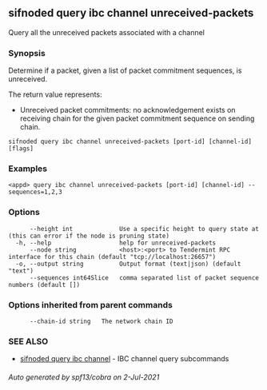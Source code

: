 ## sifnoded query ibc channel unreceived-packets

Query all the unreceived packets associated with a channel

### Synopsis

Determine if a packet, given a list of packet commitment sequences, is unreceived.

The return value represents:
- Unreceived packet commitments: no acknowledgement exists on receiving chain for the given packet commitment sequence on sending chain.


```
sifnoded query ibc channel unreceived-packets [port-id] [channel-id] [flags]
```

### Examples

```
<appd> query ibc channel unreceived-packets [port-id] [channel-id] --sequences=1,2,3
```

### Options

```
      --height int             Use a specific height to query state at (this can error if the node is pruning state)
  -h, --help                   help for unreceived-packets
      --node string            <host>:<port> to Tendermint RPC interface for this chain (default "tcp://localhost:26657")
  -o, --output string          Output format (text|json) (default "text")
      --sequences int64Slice   comma separated list of packet sequence numbers (default [])
```

### Options inherited from parent commands

```
      --chain-id string   The network chain ID
```

### SEE ALSO

* [sifnoded query ibc channel](sifnoded_query_ibc_channel.md)	 - IBC channel query subcommands

###### Auto generated by spf13/cobra on 2-Jul-2021

